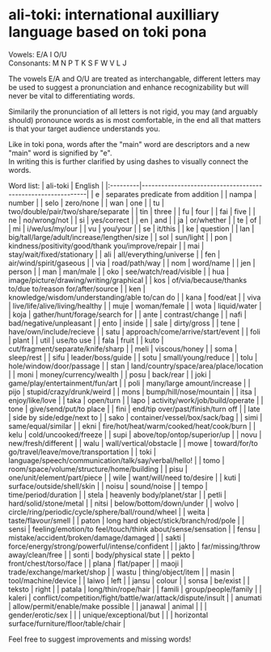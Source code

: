 # ali-toki: international auxilliary language based on toki pona
Vowels: E/A  I  O/U  
Consonants: M  N  P  T  K  S  F  W  V  L  J  

The vowels E/A and O/U are treated as interchangable, different letters may be used to suggest a pronunciation and enhance recognizability but will never be vital to differentiating words.

Similarily the pronunciation of all letters is not rigid, you may (and arguably should) pronounce words as is most comfortable, in the end all that matters is that your target audience understands you.

Like in toki pona, words after the "main" word are descriptors and a new "main" word is signified by "e".  
In writing this is further clarified by using dashes to visually connect the words.

Word list:
| ali-toki | English                                                     |
|:---------|-------------------------------------------------------------|
| e        | separates predicate from addition                           |
| nampa    | number                                                      |
| selo     | zero/none                                                   |
| wan      | one                                                         |
| tu       | two/double/pair/two/share/separate                          |
| tin      | three                                                       |
| fu       | four                                                        |
| fai      | five                                                        |
| ne       | no/wrong/not                                                |
| si       | yes/correct                                                 |
| en       | and                                                         |
| ja       | or/whether                                                  |
| te       | of                                                          |
| mi       | i/we/us/my/our                                              |
| vu       | you/your                                                    |
| se       | it/this                                                     |
| ke       | question                                                    |
| lan      | big/tall/large/adult/increase/lengthen/size                 |
| sol      | sun/light                                                   |
| pon      | kindness/positivity/good/thank you/improve/repair           |
| mai      | stay/wait/fixed/stationary                                  |
| ali      | all/everything/universe                                     |
| fen      | air/wind/spirit/gaseous                                     |
| via      | road/path/way                                               |
| nom      | word/name                                                   |
| jen      | person                                                      |
| man      | man/male                                                    |
| oko      | see/watch/read/visible                                      |
| hua       | image/picture/drawing/writing/graphical                     |
| kos      | of/via/because/thanks to/due to/reason for/after/source     |
| ken      | knowledge/wisdom/understanding/able to/can do               |
| kana     | food/eat                                                    |
| viva     | live/life/alive/living/healthy                              |
| muje     | woman/female                                                |
| wota     | liquid/water                                                |
| koja     | gather/hunt/forage/search for                               |
| ante     | contrast/change                                             |
| nafi     | bad/negative/unpleasant                                     |
| ento     | inside                                                      |
| sale     | dirty/gross                                                 |
| tene     | have/own/include/recieve                                    |
| satu     | approach/come/arrive/start/event                            |
| foli     | plant                                                       |
| util     | use/to use                                                  |
| fala     | fruit                                                       |
| kuto     | cut/fragment/separate/knife/sharp                           |
| meli     | viscous/honey                                               |
| soma     | sleep/rest                                                  |
| sifu     | leader/boss/guide                                           |
| sotu     | small/young/reduce                                          |
| tolu     | hole/window/door/passage                                    |
| stan     | land/country/space/area/place/location                      |
| moni     | money/currency/wealth                                       |
| posu     | back/rear                                                   |
| joki     | game/play/entertainment/fun/art                             |
| poli     | many/large amount/increase                                  |
| pijo     | stupid/crazy/drunk/weird                                    |
| mons     | bump/hill/nose/mountain                                     |
| itsa     | enjoy/like/love                                             |
| taka     | open/turn                                                   |
| lapo     | activity/work/job/build/operate                             |
| tone     | give/send/put/to place                                      |
| fini     | end/tip over/past/finish/turn off                           |
| late     | side by side/edge/next to                                   |
| sako     | container/vessel/box/sack/bag                               |
| simi     | same/equal/similar                                          |
| ekni     | fire/hot/heat/warm/cooked/heat/cook/burn                    |
| kelu     | cold/uncooked/freeze                                        |
| supi     | above/top/ontop/superior/up                                 |
| novu     | new/fresh/different                                         |
| walu     | wall/vertical/obstacle                                      |
| mowe     | toward/for/to go/travel/leave/move/transportation           |
| toki     | language/speech/communication/talk/say/verbal/hello!        |
| tomo     | room/space/volume/structure/home/building                   |
| pisu     | one/unit/element/part/piece                                 |
| wile     | want/will/need to/desire                                    |
| kuti     | surface/outside/shell/skin                                  |
| noisu    | sound/noise                                                 |
| tempo    | time/period/duration                                        |
| stela    | heavenly body/planet/star                                   |
| petli    | hard/solid/stone/metal                                      |
| nitsi    | below/bottom/down/under                                     |
| wolvo    | circle/ring/periodic/cycle/sphere/ball/round/wheel          |
| weita    | taste/flavour/smell                                         |
| paton    | long hard object/stick/branch/rod/pole                      |
| sensi    | feeling/emotion/to feel/touch/think about/sense/sensation   |
| fensu    | mistake/accident/broken/damage/damaged                      |
| sakti    | force/energy/strong/powerful/intense/confident              |
| jakto    | far/missing/throw away/clean/free                           |
| sonti    | body/physical state                                         |
| pekto    | front/chest/torso/face                                      |
| plana    | flat/paper                                                  |
| maoji    | trade/exchange/market/shop                                  |
| wastu    | thing/object/item                                           |
| masin    | tool/machine/device                                         |
| laiwo    | left                                                        |
| jansu    | colour                                                      |
| sonsa    | be/exist                                                    |
| teksto   | right                                                       |
| patala   | long/thin/rope/hair                                         |
| famili   | group/people/family                                         |
| kaleri   | conflict/competition/fight/battle/war/attack/dispute/insult |
| anumati  | allow/permit/enable/make possible                           |
| janawal  | animal                                                      |
|          | gender/erotic/sex                                           |
|          | unique/exceptional/but                                      |
|          | horizontal surface/furniture/floor/table/chair              |


Feel free to suggest improvements and missing words!
